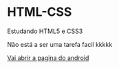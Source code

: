 # HTML-CSS
 Estudando HTML5 e CSS3

 Não está a ser uma tarefa facil kkkkk
 
 <a href="https://luissangueve.github.io/HTML-CSS/desafios/d010/android.html#" target="_blank">Vai abrir a pagina do android</a>

